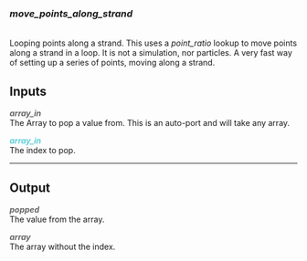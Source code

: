 ### ***move_points_along_strand***
<br />Looping points along a strand.  This uses a *point_ratio* lookup to move points along a strand in a loop.  It is not a simulation, nor particles.  A very fast way of setting up a series of points, moving along a strand.


## Inputs

<span style="color:#666666">***array_in***</span>
<br />The Array to pop a value from.  This is an auto-port and will take any array.

<span style="color:#62CFD9">***array_in***</span>
<br />The index to pop.

***

## Output

<span style="color:#666666">***popped***</span>
<br />The value from the array.

<span style="color:#666666">***array***</span>
<br />The array without the index.




